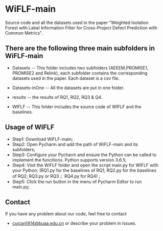 # WiFLF-main
Source code and all the datasets used in the paper "Weighted Isolation Forest with Label Information Filter for Cross-Project Defect Prediction with Common Metrics".

## There are the following three main subfolders in WiFLF-main
- Datasets -- This folder includes two subfolders (AEEEM,PROMISE1, PROMISE2 and Relink), each subfolder contains the corresponding datasets used in the paper. Each dataset is a csv file.
- Datasets-inOne -- All the datasets are put in one folder.
- results -- the results of RQ1, RQ2, RQ3 & Q4.

- WIFLF -- This folder includes the source code of WIFLF and the baselines.  
## Usage of WIFLF
- Step1: Download WiFLF-main;
- Step2: Open Pycharm and add the path of WiFLF-main and its subfolders;
- Step3: Configure your Pycharm and ensure the Python can be called to implement the funcitions. 
         Python supports version 3.6.5; 
- Step4: Visit the WiFLF folder and open the script main.py for WIFLF with your Python; 
         (RQ1.py for the baselines of RQ1;
         RQ2.py for the baselines of RQ2;
         RQ3.py or RQ3；
         RQ4.py for RQ4) ;
- Step5: Click the run button in the menu of Pycharm Editor to run main.py; 




## Contact
If you have any problem about our code, feel free to contact
- cuican1414@buaa.edu.cn
or describe your problem in Issues.
